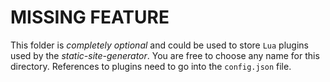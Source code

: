 # MISSING FEATURE

This folder is *completely optional* and could be used to store `Lua` plugins used by the *static-site-generator*.
You are free to choose any name for this directory.
References to plugins need to go into the `config.json` file.
